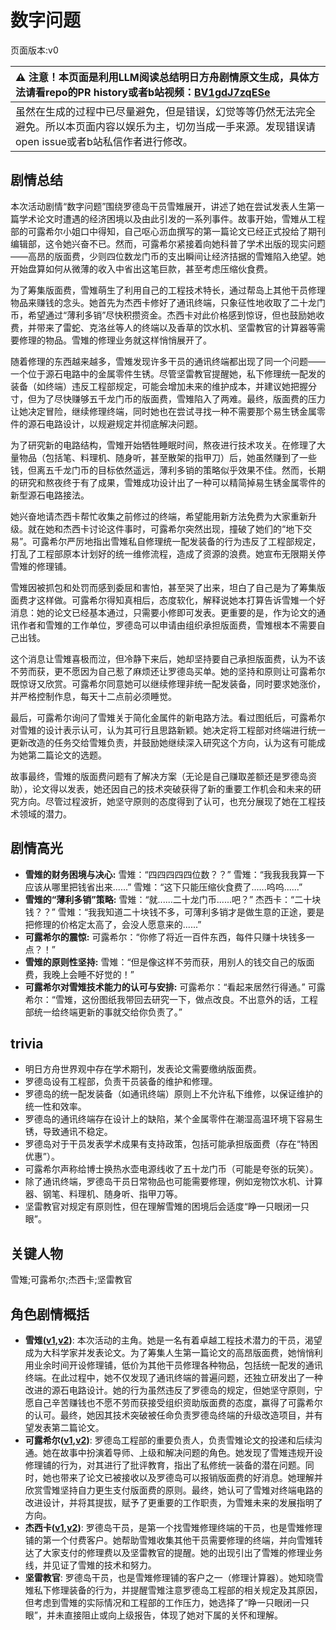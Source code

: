 # 数字问题
页面版本:v0
 

| :warning: 注意！本页面是利用LLM阅读总结明日方舟剧情原文生成，具体方法请看repo的PR history或者b站视频：[BV1gdJ7zqESe](https://www.bilibili.com/video/BV1gdJ7zqESe/)         |
|:----------------------------|
| 虽然在生成的过程中已尽量避免，但是错误，幻觉等等仍然无法完全避免。所以本页面内容以娱乐为主，切勿当成一手来源。发现错误请open issue或者b站私信作者进行修改。|



## 剧情总结
本次活动剧情“数字问题”围绕罗德岛干员雪雉展开，讲述了她在尝试发表人生第一篇学术论文时遭遇的经济困境以及由此引发的一系列事件。故事开始，雪雉从工程部的可露希尔小姐口中得知，自己呕心沥血撰写的第一篇论文已经正式投给了期刊编辑部，这令她兴奋不已。然而，可露希尔紧接着向她科普了学术出版的现实问题——高昂的版面费，少则四位数龙门币的支出瞬间让经济拮据的雪雉陷入绝望。她开始盘算如何从微薄的收入中省出这笔巨款，甚至考虑压缩伙食费。

为了筹集版面费，雪雉萌生了利用自己的工程技术特长，通过帮岛上其他干员修理物品来赚钱的念头。她首先为杰西卡修好了通讯终端，只象征性地收取了二十龙门币，希望通过“薄利多销”尽快积攒资金。杰西卡对此价格感到惊讶，但也鼓励她收费，并带来了雷蛇、克洛丝等人的终端以及香草的饮水机、坚雷教官的计算器等需要修理的物品。雪雉的修理业务就这样悄悄展开了。

随着修理的东西越来越多，雪雉发现许多干员的通讯终端都出现了同一个问题——一个位于源石电路中的金属零件生锈。尽管坚雷教官提醒她，私下修理统一配发的装备（如终端）违反工程部规定，可能会增加未来的维护成本，并建议她把握分寸，但为了尽快赚够五千龙门币的版面费，雪雉陷入了两难。最终，版面费的压力让她决定冒险，继续修理终端，同时她也在尝试寻找一种不需要那个易生锈金属零件的源石电路设计，以规避规定并彻底解决问题。

为了研究新的电路结构，雪雉开始牺牲睡眠时间，熬夜进行技术攻关。在修理了大量物品（包括笔、料理机、随身听，甚至散架的指甲刀）后，她虽然赚到了一些钱，但离五千龙门币的目标依然遥远，薄利多销的策略似乎效果不佳。然而，长期的研究和熬夜终于有了成果，雪雉成功设计出了一种可以精简掉易生锈金属零件的新型源石电路接法。

她兴奋地请杰西卡帮忙收集之前修过的终端，希望能用新方法免费为大家重新升级。就在她和杰西卡讨论这件事时，可露希尔突然出现，撞破了她们的“地下交易”。可露希尔严厉地指出雪雉私自修理统一配发装备的行为违反了工程部规定，打乱了工程部原本计划好的统一维修流程，造成了资源的浪费。她宣布无限期关停雪雉的修理铺。

雪雉因被抓包和处罚而感到委屈和害怕，甚至哭了出来，坦白了自己是为了筹集版面费才这样做。可露希尔得知真相后，态度软化，解释说她本打算告诉雪雉一个好消息：她的论文已经基本通过，只需要小修即可发表。更重要的是，作为论文的通讯作者和雪雉的工作单位，罗德岛可以申请由组织承担版面费，雪雉根本不需要自己出钱。

这个消息让雪雉喜极而泣，但冷静下来后，她却坚持要自己承担版面费，认为不该不劳而获，更不愿因为自己惹了麻烦还让罗德岛买单。她的坚持和原则让可露希尔既惊讶又欣赏。可露希尔同意她可以继续修理非统一配发装备，同时要求她涨价，并严格控制作息，每天十二点前必须睡觉。

最后，可露希尔询问了雪雉关于简化金属件的新电路方法。看过图纸后，可露希尔对雪雉的设计表示认可，认为其可行且思路新颖。她决定将工程部对终端进行统一更新改造的任务交给雪雉负责，并鼓励她继续深入研究这个方向，认为这有可能成为她第二篇论文的选题。

故事最终，雪雉的版面费问题有了解决方案（无论是自己赚取差额还是罗德岛资助），论文得以发表，她还因自己的技术突破获得了新的重要工作机会和未来的研究方向。尽管过程波折，她坚守原则的态度得到了认可，也充分展现了她在工程技术领域的潜力。
## 剧情高光
*   **雪雉的财务困境与决心:**
    雪雉：“四四四四四位数？？”
    雪雉：“我我我我算一下应该从哪里把钱省出来......”
    雪雉：“这下只能压缩伙食费了......呜呜......”
*   **雪雉的“薄利多销”策略:**
    雪雉：“就......二十龙门币......吧？”
    杰西卡：“二十块钱？？”
    雪雉：“我我知道二十块钱不多，可薄利多销才是做生意的正途，要是把修理的价格定太高了，会没人愿意来的......”
*   **可露希尔的震惊:**
    可露希尔：“你修了将近一百件东西，每件只赚十块钱多一点？！”
*   **雪雉的原则性坚持:**
    雪雉：“但是像这样不劳而获，用别人的钱交自己的版面费，我晚上会睡不好觉的！”
*   **可露希尔对雪雉技术能力的认可与安排:**
    可露希尔：“看起来居然行得通。”
    可露希尔：“雪雉，这份图纸我带回去研究一下，做点改良。不出意外的话，工程部统一给终端更新的事就交给你负责了。”
## trivia
*   明日方舟世界观中存在学术期刊，发表论文需要缴纳版面费。
*   罗德岛设有工程部，负责干员装备的维护和修理。
*   罗德岛的统一配发装备（如通讯终端）原则上不允许私下维修，以保证维护的统一性和效率。
*   罗德岛的通讯终端存在设计上的缺陷，某个金属零件在潮湿高温环境下容易生锈，导致通讯不稳定。
*   罗德岛对于干员发表学术成果有支持政策，包括可能承担版面费（存在“特困优惠”）。
*   可露希尔声称给博士换热水壶电源线收了五十龙门币（可能是夸张的玩笑）。
*   除了通讯终端，罗德岛干员日常物品也可能需要修理，例如宠物饮水机、计算器、钢笔、料理机、随身听、指甲刀等。
*   坚雷教官对规定有原则性，但在理解雪雉的困境后会适度“睁一只眼闭一只眼”。
## 关键人物
雪雉;可露希尔;杰西卡;坚雷教官
## 角色剧情概括
-   **雪雉([v1](../chars/char_383_snsant.md),[v2](../char_v3/char_383_snsant.md))**: 本次活动的主角。她是一名有着卓越工程技术潜力的干员，渴望成为大科学家并发表论文。为了筹集人生第一篇论文的高昂版面费，她悄悄利用业余时间开设修理铺，低价为其他干员修理各种物品，包括统一配发的通讯终端。在此过程中，她不仅发现了通讯终端的普遍问题，还独立研发出了一种改进的源石电路设计。她的行为虽然违反了罗德岛的规定，但她坚守原则，宁愿自己辛苦赚钱也不愿不劳而获接受组织资助版面费的态度，赢得了可露希尔的认可。最终，她因其技术突破被任命负责罗德岛终端的升级改造项目，并有望发表第二篇论文。
-   **可露希尔([v1](../chars/extended_char_ke_lu_xi_er.md),[v2](../char_v3/extended_char_ke_lu_xi_er.md))**: 罗德岛工程部的重要负责人，负责雪雉论文的投递和后续沟通。她在故事中扮演着导师、上级和解决问题的角色。她发现了雪雉违规开设修理铺的行为，对其进行了批评教育，指出了私修统一装备的潜在问题。同时，她也带来了论文已被接收以及罗德岛可以报销版面费的好消息。她理解并欣赏雪雉坚持自力更生支付版面费的原则。最终，她认可了雪雉对终端电路的改进设计，并将其提拔，赋予了更重要的工作职责，为雪雉未来的发展指明了方向。
-   **杰西卡([v1](../chars/char_235_jesica.md),[v2](../char_v3/char_235_jesica.md))**: 罗德岛干员，是第一个找雪雉修理终端的干员，也是雪雉修理铺的第一个付费客户。她帮助雪雉收集其他干员需要修理的终端，并向雪雉转达了大家支付的修理费以及坚雷教官的提醒。她的出现引出了雪雉的修理业务线，并见证了雪雉的技术和努力。
-   **坚雷教官**: 罗德岛干员，也是雪雉修理铺的客户之一（修理计算器）。她知晓雪雉私下修理装备的行为，并提醒雪雉注意罗德岛工程部的相关规定及其原因，但考虑到雪雉的实际情况和工程部的工作压力，她选择了“睁一只眼闭一只眼”，并未直接阻止或向上级报告，体现了她对下属的关怀和理解。